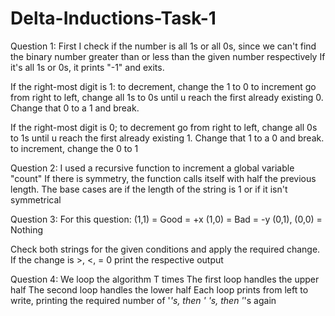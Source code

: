 # Delta-Inductions-Task-1

Question 1:
First I check if the number is all 1s or all 0s, since we can't find the binary number greater than or less than the given number respectively
  If it's all 1s or 0s, it prints "-1" and exits.
  
If the right-most digit is 1:
  to decrement, change the 1 to 0
  to increment go from right to left, change all 1s to 0s until u reach the first already existing 0. Change that 0 to a 1 and break.

If the right-most digit is 0;
  to decrement go from right to left, change all 0s to 1s until u reach the first already existing 1. Change that 1 to a 0 and break.
  to increment, change the 0 to 1
 
 
Question 2:
I used a recursive function to increment a global variable "count"
  If there is symmetry, the function calls itself with half the previous length. 
  The base cases are if the length of the string is 1 or if it isn't symmetrical
  
  
Question 3: 
For this question:
  (1,1) = Good = +x
  (1,0) = Bad = -y
  (0,1), (0,0) = Nothing

Check both strings for the given conditions and apply the required change.
  If the change is >, <, = 0 print the respective output


Question 4: 
We loop the algorithm T times
  The first loop handles the upper half
  The second loop handles the lower half
  Each loop prints from left to write, printing the required number of '*'s, then ' 's, then '*'s again
  

